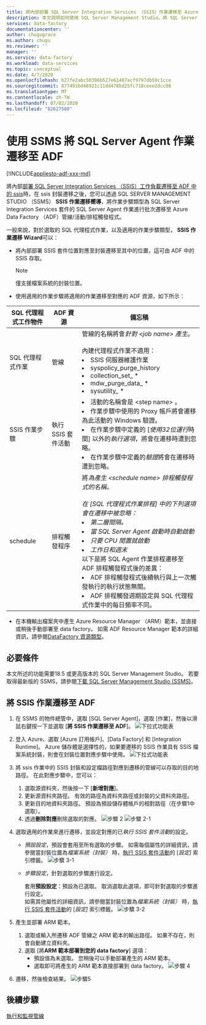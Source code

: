 ```yaml
---
title: 將內部部署 SQL Server Integration Services （SSIS）作業遷移至 Azure Data Factory
description: 本文說明如何使用 SQL Server Management Studio，將 SQL Server Integration Services （SSIS）作業遷移至 Azure Data Factory 管線/活動/觸發程式。
services: data-factory
documentationcenter: ''
author: chugugrace
ms.author: chugu
ms.reviewer: ''
manager: ''
ms.service: data-factory
ms.workload: data-services
ms.topic: conceptual
ms.date: 4/7/2020
ms.openlocfilehash: b27fe2abc50396b527e61487acf9797db59c1cce
ms.sourcegitcommit: 877491bd46921c11dd478bd25fc718ceee2dcc08
ms.translationtype: MT
ms.contentlocale: zh-TW
ms.lasthandoff: 07/02/2020
ms.locfileid: "82627580"
---
```

# <a name="migrate-sql-server-agent-jobs-to-adf-with-ssms"></a>使用 SSMS 將 SQL Server Agent 作業遷移至 ADF

[!INCLUDE[appliesto-adf-xxx-md](includes/appliesto-adf-xxx-md.md)]

將內部[部署 SQL Server Integration Services （SSIS）工作負載遷移至 ADF 中的 ssis](scenario-ssis-migration-overview.md)時，在 ssis 封裝遷移之後，您可以透過 SQL SERVER MANAGEMENT STUDIO （SSMS） **SSIS 作業遷移嚮導**，將作業步驟類型為 SQL Server Integration Services 套件的 SQL Server Agent 作業進行批次遷移至 Azure Data Factory （ADF）管線/活動/排程觸發程式。

一般來說，對於選取的 SQL 代理程式作業，以及適用的作業步驟類型， **SSIS 作業遷移 Wizard**可以：

- 將內部部署 SSIS 套件位置對應至封裝遷移至其中的位置，這可由 ADF 中的 SSIS 存取。
    > [!NOTE]
    > 僅支援檔案系統的封裝位置。
- 使用適用的作業步驟將適用的作業遷移至對應的 ADF 資源，如下所示：

|SQL 代理程式工作物件  |ADF 資源  |備忘稿|
|---------|---------|---------|
|SQL 代理程式作業|管線     |管線的名稱將會*針對 \<job name> 產生*。 <br> <br> 內建代理程式作業不適用： <li> SSIS 伺服器維護作業 <li> syspolicy_purge_history <li> collection_set_ * <li> mdw_purge_data_ * <li> sysutility_ *|
|SSIS 作業步驟|執行 SSIS 套件活動|<li> 活動的名稱會是 \<step name> 。 <li> 作業步驟中使用的 Proxy 帳戶將會遷移為此活動的 Windows 驗證。 <li> 在作業步驟中定義的 [*使用32位運行*時間] 以外的*執行選項*，將會在遷移時遭到忽略。 <li> 在作業步驟中定義的*驗證*將會在遷移時遭到忽略。|
|schedule      |排程觸發程序        |將*為產生 \<schedule name> *排程觸發程式的名稱。 <br> <br> 在 [SQL 代理程式作業排程] 中的下列選項會在遷移中被忽略： <li> 第二層間隔。 <li> *當 SQL Server Agent 啟動時自動啟動* <li> *只要 CPU 閒置就啟動* <li> *工作日*和*週末*<time zone> <br> 以下是將 SQL Agent 作業排程遷移至 ADF 排程觸發程式後的差異： <li> ADF 排程觸發程式後續執行與上一次觸發執行的執行狀態無關。 <li> ADF 排程觸發週期設定與 SQL 代理程式作業中的每日頻率不同。|

- 在本機輸出檔案夾中產生 Azure Resource Manager （ARM）範本，並直接或稍後手動部署至 data factory。 如需 ADF Resource Manager 範本的詳細資訊，請參閱[DataFactory 資源類型](https://docs.microsoft.com/azure/templates/microsoft.datafactory/allversions)。

## <a name="prerequisites"></a>必要條件

本文所述的功能需要18.5 或更高版本的 SQL Server Management Studio。 若要取得最新版的 SSMS，請參閱[下載 SQL Server Management Studio (SSMS)](https://docs.microsoft.com/sql/ssms/download-sql-server-management-studio-ssms?view=sql-server-ver15)。

## <a name="migrate-ssis-jobs-to-adf"></a>將 SSIS 作業遷移至 ADF

1. 在 SSMS 的物件總管中，選取 [SQL Server Agent]，選取 [作業]，然後以滑鼠右鍵按一下並選取 [**將 SSIS 作業遷移至 ADF**]。
![下拉式功能表](media/how-to-migrate-ssis-job-ssms/menu.png)

1. 登入 Azure、選取 [Azure 訂用帳戶]、[Data Factory] 和 [Integration Runtime]。 Azure 儲存體是選擇性的，如果要遷移的 SSIS 作業具有 SSIS 檔案系統封裝，則會在封裝位置對應步驟中使用。
![下拉式功能表](media/how-to-migrate-ssis-job-ssms/step1.png)

1. 將 ssis 作業中的 SSIS 封裝和設定檔路徑對應到遷移的管線可以存取的目的地路徑。 在此對應步驟中，您可以：

    1. 選取源資料夾，然後按一下 [**新增對應**]。
    1. 更新源資料夾路徑。 有效的路徑為資料夾路徑或封裝的父資料夾路徑。
    1. 更新目的地資料夾路徑。 預設為預設儲存體帳戶的相對路徑（在步驟1中選取）。
    1. 透過**刪除對應**刪除選取的對應。
![步驟 2 ](media/how-to-migrate-ssis-job-ssms/step2.png)
 ![ 步驟 2-1](media/how-to-migrate-ssis-job-ssms/step2-1.png)

1. 選取適用的作業來進行遷移，並設定對應的已*執行 SSIS 套件活動*的設定。

    - *預設設定*，預設會套用至所有選取的步驟。 如需每個屬性的詳細資訊，請參閱當封裝位置為*檔案系統（封裝）* 時，[執行 SSIS 套件活動](how-to-invoke-ssis-package-ssis-activity.md)的 [*設定]* 索引標籤。
    ![步驟 3-1](media/how-to-migrate-ssis-job-ssms/step3-1.png)
    - *步驟設定*，針對選取的步驟進行設定。
        
        套用**預設設定**：預設為已選取。 取消選取此選項，即可針對選取的步驟進行設定。  
        如需其他屬性的詳細資訊，請參閱當封裝位置為*檔案系統（封裝）* 時，[執行 SSIS 套件活動](how-to-invoke-ssis-package-ssis-activity.md)的 [*設定]* 索引標籤。
    ![步驟 3-2](media/how-to-migrate-ssis-job-ssms/step3-2.png)

1. 產生並部署 ARM 範本。
    1. 選取或輸入所遷移 ADF 管線之 ARM 範本的輸出路徑。 如果不存在，則會自動建立資料夾。
    2. 選取 [將**ARM 範本部署到您的 data factory**] 選項：
        - 預設值為未選取。 您稍後可以手動部署產生的 ARM 範本。
        - 選取即可將產生的 ARM 範本直接部署到 data factory。
    ![步驟 4](media/how-to-migrate-ssis-job-ssms/step4.png)

1. 遷移，然後檢查結果。
![步驟5](media/how-to-migrate-ssis-job-ssms/step5.png)

## <a name="next-steps"></a>後續步驟

[執行和監視管線](how-to-invoke-ssis-package-ssis-activity.md)
